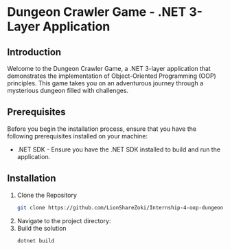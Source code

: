#  Dungeon Crawler Game - .NET 3-Layer Application

## Introduction
Welcome to the Dungeon Crawler Game,
a .NET 3-layer application that demonstrates the implementation of Object-Oriented Programming (OOP) principles.
This game takes you on an adventurous journey through a mysterious dungeon filled with challenges.

## Prerequisites 
Before you begin the installation process, ensure that you have the following prerequisites installed on your machine:
- .NET SDK - Ensure you have the .NET SDK installed to build and run the application.

## Installation 

1. Clone the Repository
   ```bash
   git clone https://github.com/LionShareZoki/Internship-4-oop-dungeon-quest.git
   ```
2. Navigate to the project directory:
3. Build the solution
   ```bash
   dotnet build
   ```

